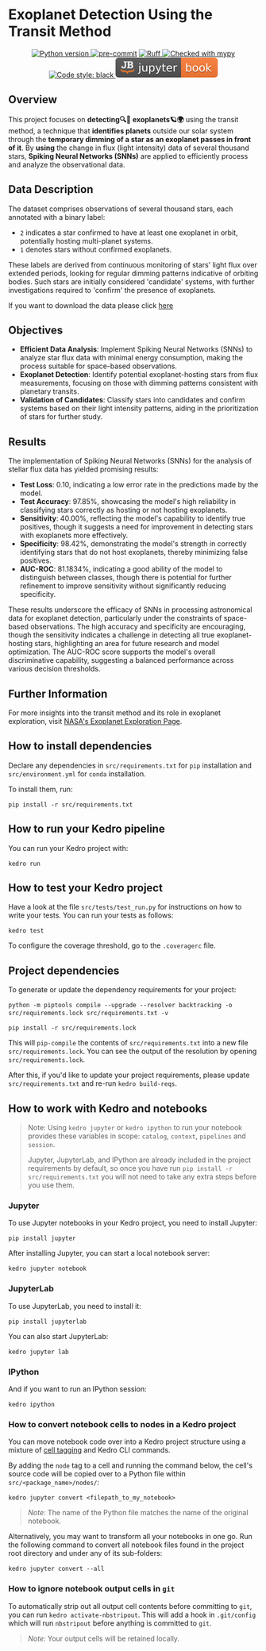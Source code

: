 # Exoplanet Detection Using the Transit Method

<p align="center">
  <a href="https://docs.python.org/3.9/">
  <img alt="Python version" src="https://img.shields.io/badge/python-3.9-blue?&logo=python">
  </a>
  <a href="https://github.com/pre-commit/pre-commit"><img src="https://img.shields.io/badge/pre--commit-enabled-brightgreen?logo=pre-commit" alt="pre-commit" style="max-width:100%;"></a>
  <a href="https://github.com/astral-sh/ruff">
  <img alt="Ruff" src="https://img.shields.io/endpoint?url=https://raw.githubusercontent.com/charliermarsh/ruff/main/assets/badge/v2.json?style=for-the-badge">
  </a>
  <a href="https://mypy-lang.org/">
  <img alt="Checked with mypy" src="https://www.mypy-lang.org/static/mypy_badge.svg">
  </a>
  <a href="https://github.com/psf/black">
  <img alt="Code style: black" src="https://img.shields.io/badge/code%20style-black-000000.svg">
  </a>
  <a href="https://jupyterbook.org">
  <img alt="Documentation with jupyterbook" src="https://raw.githubusercontent.com/executablebooks/jupyter-book/master/docs/images/badge.svg">
  </a>
</p>

## Overview

This project focuses on **detecting🔍🔭 exoplanets🪐🌍** using the transit method, a technique that **identifies planets** outside our solar system through the **temporary dimming of a star as an exoplanet passes in front of it**. By **using** the change in flux (light intensity) data of several thousand stars, **Spiking Neural Networks (SNNs)** are applied to efficiently process and analyze the observational data.

## Data Description

The dataset comprises observations of several thousand stars, each annotated with a binary label:
- `2` indicates a star confirmed to have at least one exoplanet in orbit, potentially hosting multi-planet systems.
- `1` denotes stars without confirmed exoplanets.

These labels are derived from continuous monitoring of stars' light flux over extended periods, looking for regular dimming patterns indicative of orbiting bodies. Such stars are initially considered 'candidate' systems, with further investigations required to 'confirm' the presence of exoplanets.

If you want to download the data please click [here](https://www.kaggle.com/datasets/keplersmachines/kepler-labelled-time-series-data)

## Objectives

- **Efficient Data Analysis**: Implement Spiking Neural Networks (SNNs) to analyze star flux data with minimal energy consumption, making the process suitable for space-based observations.
- **Exoplanet Detection**: Identify potential exoplanet-hosting stars from flux measurements, focusing on those with dimming patterns consistent with planetary transits.
- **Validation of Candidates**: Classify stars into candidates and confirm systems based on their light intensity patterns, aiding in the prioritization of stars for further study.

## Results

The implementation of Spiking Neural Networks (SNNs) for the analysis of stellar flux data has yielded promising results:

- **Test Loss**: 0.10, indicating a low error rate in the predictions made by the model.
- **Test Accuracy**: 97.85%, showcasing the model's high reliability in classifying stars correctly as hosting or not hosting exoplanets.
- **Sensitivity**: 40.00%, reflecting the model's capability to identify true positives, though it suggests a need for improvement in detecting stars with exoplanets more effectively.
- **Specificity**: 98.42%, demonstrating the model's strength in correctly identifying stars that do not host exoplanets, thereby minimizing false positives.
- **AUC-ROC**: 81.1834%, indicating a good ability of the model to distinguish between classes, though there is potential for further refinement to improve sensitivity without significantly reducing specificity.

These results underscore the efficacy of SNNs in processing astronomical data for exoplanet detection, particularly under the constraints of space-based observations. The high accuracy and specificity are encouraging, though the sensitivity indicates a challenge in detecting all true exoplanet-hosting stars, highlighting an area for future research and model optimization. The AUC-ROC score supports the model's overall discriminative capability, suggesting a balanced performance across various decision thresholds.


## Further Information

For more insights into the transit method and its role in exoplanet exploration, visit [NASA's Exoplanet Exploration Page](https://exoplanets.nasa.gov).





## How to install dependencies

Declare any dependencies in `src/requirements.txt` for `pip` installation and `src/environment.yml` for `conda` installation.

To install them, run:

```
pip install -r src/requirements.txt
```

## How to run your Kedro pipeline

You can run your Kedro project with:

```
kedro run
```

## How to test your Kedro project

Have a look at the file `src/tests/test_run.py` for instructions on how to write your tests. You can run your tests as follows:

```
kedro test
```

To configure the coverage threshold, go to the `.coveragerc` file.

## Project dependencies

To generate or update the dependency requirements for your project:


```
python -m piptools compile --upgrade --resolver backtracking -o src/requirements.lock src/requirements.txt -v
```
```
pip install -r src/requirements.lock
```

This will `pip-compile` the contents of `src/requirements.txt` into a new file `src/requirements.lock`. You can see the output of the resolution by opening `src/requirements.lock`.

After this, if you'd like to update your project requirements, please update `src/requirements.txt` and re-run `kedro build-reqs`.


## How to work with Kedro and notebooks

> Note: Using `kedro jupyter` or `kedro ipython` to run your notebook provides these variables in scope: `catalog`, `context`, `pipelines` and `session`.
>
> Jupyter, JupyterLab, and IPython are already included in the project requirements by default, so once you have run `pip install -r src/requirements.txt` you will not need to take any extra steps before you use them.

### Jupyter
To use Jupyter notebooks in your Kedro project, you need to install Jupyter:

```
pip install jupyter
```

After installing Jupyter, you can start a local notebook server:

```
kedro jupyter notebook
```

### JupyterLab
To use JupyterLab, you need to install it:

```
pip install jupyterlab
```

You can also start JupyterLab:

```
kedro jupyter lab
```

### IPython
And if you want to run an IPython session:

```
kedro ipython
```

### How to convert notebook cells to nodes in a Kedro project
You can move notebook code over into a Kedro project structure using a mixture of [cell tagging](https://jupyter-notebook.readthedocs.io/en/stable/changelog.html#cell-tags) and Kedro CLI commands.

By adding the `node` tag to a cell and running the command below, the cell's source code will be copied over to a Python file within `src/<package_name>/nodes/`:

```
kedro jupyter convert <filepath_to_my_notebook>
```
> *Note:* The name of the Python file matches the name of the original notebook.

Alternatively, you may want to transform all your notebooks in one go. Run the following command to convert all notebook files found in the project root directory and under any of its sub-folders:

```
kedro jupyter convert --all
```

### How to ignore notebook output cells in `git`
To automatically strip out all output cell contents before committing to `git`, you can run `kedro activate-nbstripout`. This will add a hook in `.git/config` which will run `nbstripout` before anything is committed to `git`.

> *Note:* Your output cells will be retained locally.


